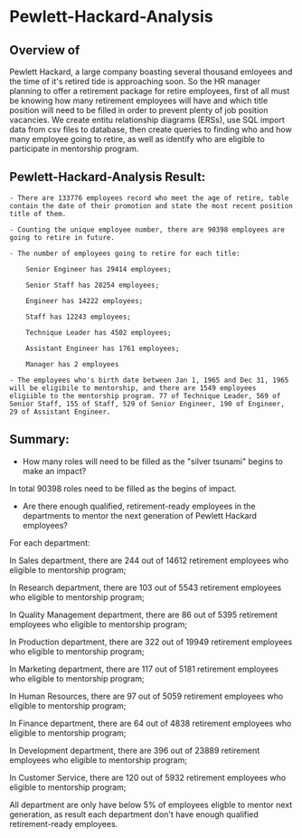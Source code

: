 # Pewlett-Hackard-Analysis

## Overview of
Pewlett Hackard, a large company boasting several thousand emloyees and the time of it's retired tide is approaching soon. So the HR manager planning to offer a retirement package for retire employees, first of all must be knowing how many retirement employees will have and which title position will need to be filled in order to prevent plenty of job position vacancies. We create entitu relationship diagrams (ERSs), use SQL import data from csv files to database, then create queries to finding who and how many employee going to retire, as well as identify who are eligible to participate in mentorship program.

## Pewlett-Hackard-Analysis Result:
    - There are 133776 employees record who meet the age of retire, table contain the date of their promotion and state the most recent position title of them.

    - Counting the unique employee number, there are 90398 employees are going to retire in future. 

    - The number of employees going to retire for each title:

        Senior Engineer has 29414 employees;

        Senior Staff has 28254 employees;

        Engineer has 14222 employees;

        Staff has 12243 employees;

        Technique Leader has 4502 employees;

        Assistant Engineer has 1761 employees;

        Manager has 2 employees
    
    - The employees who's birth date between Jan 1, 1965 and Dec 31, 1965 will be eligibile to mentorship, and there are 1549 employees eligiible to the mentorship program. 77 of Technique Leader, 569 of Senior Staff, 155 of Staff, 529 of Senior Engineer, 190 of Engineer, 29 of Assistant Engineer.


## Summary:
- How many roles will need to be filled as the "silver tsunami" begins to make an impact?

In total 90398 roles need to be filled as the begins of impact.

- Are there enough qualified, retirement-ready employees in the departments to mentor the next generation of Pewlett Hackard employees?

For each department:

In Sales department, there are 244 out of 14612 retirement employees who eligible to mentorship program; 

In Research department, there are 103 out of 5543 retirement employees who eligible to mentorship program; 

In Quality Management department, there are 86 out of 5395 retirement employees who eligible to mentorship program;

In Production department, there are 322 out of 19949 retirement employees who eligible to mentorship program; 

In Marketing department, there are 117 out of 5181 retirement employees who eligible to mentorship program; 

In Human Resources, there are 97 out of 5059 retirement employees who eligible to mentorship program; 

In Finance department, there are 64 out of 4838 retirement employees who eligible to mentorship program; 

In Development department, there are 396 out of 23889 retirement employees who eligible to mentorship program; 

In Customer Service, there are 120 out of 5932 retirement employees who eligible to mentorship program;

All department are only have below 5% of employees eligble to mentor next generation, as result each department don't have enough qualified retirement-ready employees.